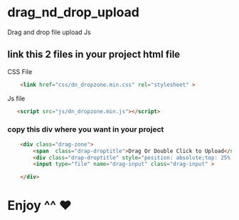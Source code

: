# drag_nd_drop_upload
Drag and drop file upload Js

## link this 2 files in your project html file 
CSS File
```html
    <link href="css/dn_dropzone.min.css" rel="stylesheet" >
```
Js file

```html
   <script src="js/dn_dropzone.min.js"></script>
```

### copy this div where you want in your project 

```html
    <div class="drag-zone">
        <span  class="drap-droptitle">Drag Or Double Click to Upload</span>
        <div class="drap-droptitle" style="position: absolute;top: 25%;font-size: 40px;"><span class="fas fa-file-archive" > </span></div>
        <input type="file" name="drag-input" class="drag-input" >

    </div>

```


# Enjoy ^^ ♥
